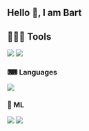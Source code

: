 ## Hello 👋, I am Bart

<!--
**BJankow/BJankow** is a ✨ _special_ ✨ repository because its `README.md` (this file) appears on your GitHub profile.

Here are some ideas to get you started:

- 🔭 I’m currently working on ...
- 🌱 I’m currently learning ...
- 👯 I’m looking to collaborate on ...
- 🤔 I’m looking for help with ...
- 💬 Ask me about ...
- 📫 How to reach me: ...
- 😄 Pronouns: ...
- ⚡ Fun fact: ...
-->

## 🧑🏼‍💻 Tools
<!-- SOURCE: https://github.com/Ileriayo/markdown-badges -->
<div>
  <img src="https://img.shields.io/badge/-Git-F05032?&style=for-the-badge&logo=git&logoColor=white" /> 
  <img src="https://img.shields.io/badge/github-%23121011.svg?style=for-the-badge&logo=github&logoColor=white" /> 
</div>

### ⌨ Languages
<div>
  <img src="https://img.shields.io/badge/python-3670A0?style=for-the-badge&logo=python&logoColor=ffdd54" />
</div>

### 🧠 ML
<div>
  <img src="https://img.shields.io/badge/PyTorch-%23EE4C2C.svg?style=for-the-badge&logo=PyTorch&logoColor=white" />
  <img src="https://img.shields.io/badge/TensorFlow-%23FF6F00.svg?style=for-the-badge&logo=TensorFlow&logoColor=white" />
</div>
